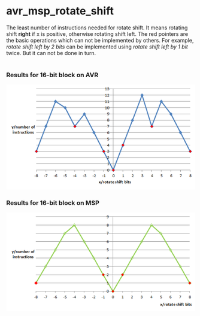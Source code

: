 # avr_msp_rotate_shift

The least number of instructions needed for rotate shift. It means rotating shift <b>right</b> if x is positive, otherwise rotating shift left. The red pointers are the basic operations which can not be implemented by others. For example, <i>rotate shift left by 2 bits</i> can be implemented using <i>rotate shift left by 1 bit</i> twice. But it can not be done in turn.<br><br>

### Results for 16-bit block on AVR
![rotate shift for 16-bit block on AVR](./pic/avr_results.png?raw=true)<br>

### Results for 16-bit block on MSP
![rotate shift for 16-bit block on MSP](./pic/msp_results.png?raw=true)<br>

